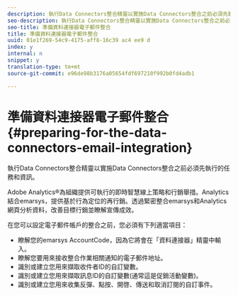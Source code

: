 ```yaml
---
description: 執行Data Connectors整合精靈以實施Data Connectors整合之前必須先執行的任務和資訊。
seo-description: 執行Data Connectors整合精靈以實施Data Connectors整合之前必須先執行的任務和資訊。
seo-title: 準備資料連接器電子郵件整合
title: 準備資料連接器電子郵件整合
uuid: 01e1f269-54c9-4175-aff8-16c39 ac4 ee9 d
index: y
internal: n
snippet: y
translation-type: tm+mt
source-git-commit: e96de98b3176a05654fdf697210f992b0fd4adb1

---
```



# 準備資料連接器電子郵件整合{#preparing-for-the-data-connectors-email-integration}

執行Data Connectors整合精靈以實施Data Connectors整合之前必須先執行的任務和資訊。

Adobe Analytics®為組織提供可執行的即時智慧線上策略和行銷舉措。Analytics結合emarsys，提供基於行為定位的再行銷。透過緊密整合emarsys和Analytics網頁分析資料，改善目標行銷並瞭解宣傳成效。

在您可以設定電子郵件帳戶的整合之前，您必須有下列適當項目：

* 瞭解您的emarsys AccountCode，因為它將會在「資料連接器」精靈中輸入。
* 瞭解您要用來接收整合作業相關通知的電子郵件地址。
* 識別或建立您用來擷取收件者ID的自訂變數。
* 識別或建立您用來擷取訊息ID的自訂變數(通常這是促銷活動變數)。
* 識別或建立您用來收集反彈、點按、開啓、傳送和取消訂閱的自訂事件。


